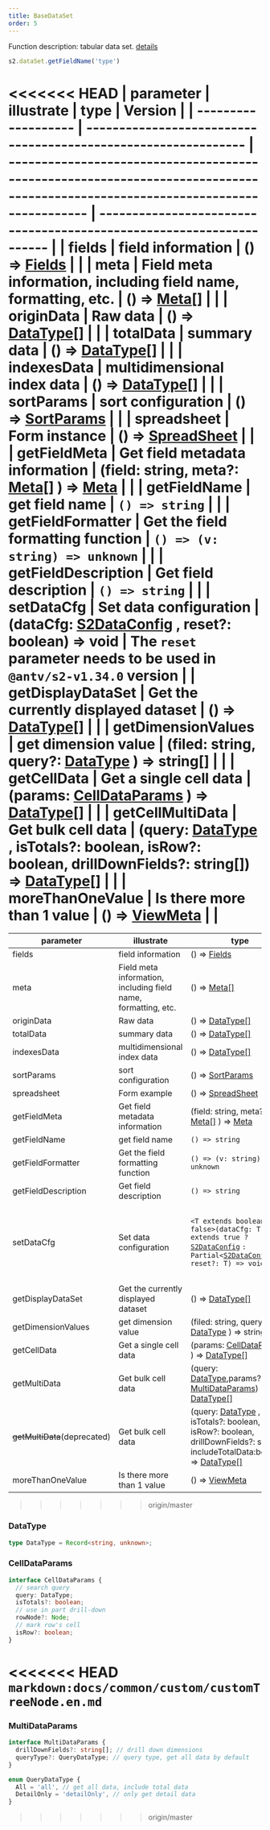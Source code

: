 ```yaml
---
title: BaseDataSet
order: 5
---
```


Function description: tabular data
set. [details](https://github.com/antvis/S2/blob/master/packages/s2-core/src/data-set/pivot-data-set.ts)

```ts
s2.dataSet.getFieldName('type')
```

<<<<<<< HEAD
| parameter           | illustrate                                                     | type                                                                                                                           | Version                                                              |
| ------------------- | -------------------------------------------------------------- | ------------------------------------------------------------------------------------------------------------------------------ | -------------------------------------------------------------------- |
| fields              | field information                                              | () => [Fields](/docs/api/general/S2DataConfig#fields)                                                                          |                                                                      |
| meta                | Field meta information, including field name, formatting, etc. | () => [Meta\[\]](/docs/api/general/S2DataConfig#meta)                                                                          |                                                                      |
| originData          | Raw data                                                       | () => [DataType\[\]](#datatype)                                                                                                |                                                                      |
| totalData           | summary data                                                   | () => [DataType\[\]](#datatype)                                                                                                |                                                                      |
| indexesData         | multidimensional index data                                    | () => [DataType\[\]](#datatype)                                                                                                |                                                                      |
| sortParams          | sort configuration                                             | () => [SortParams](/docs/api/general/S2DataConfig#sortparams)                                                                  |                                                                      |
| spreadsheet         | Form instance                                                  | () => [SpreadSheet](/docs/api/basic-class/spreadsheet)                                                                         |                                                                      |
| getFieldMeta        | Get field metadata information                                 | (field: string, meta?: [Meta\[\]](/docs/api/general/S2DataConfig#meta) ) => [Meta](/docs/api/general/S2DataConfig#meta)        |                                                                      |
| getFieldName        | get field name                                                 | `() => string`                                                                                                                 |                                                                      |
| getFieldFormatter   | Get the field formatting function                              | `() => (v: string) => unknown`                                                                                                 |                                                                      |
| getFieldDescription | Get field description                                          | `() => string`                                                                                                                 |                                                                      |
| setDataCfg          | Set data configuration                                         | (dataCfg: [S2DataConfig](/docs/api/general/S2DataConfig) , reset?: boolean) => void                                            | The `reset` parameter needs to be used in `@antv/s2-v1.34.0` version |
| getDisplayDataSet   | Get the currently displayed dataset                            | () => [DataType\[\]](#datatype)                                                                                                |                                                                      |
| getDimensionValues  | get dimension value                                            | (filed: string, query?: [DataType](#datatype) ) => string\[]                                                                   |                                                                      |
| getCellData         | Get a single cell data                                         | (params: [CellDataParams](#celldataparams) ) => [DataType\[\]](#datatype)                                                      |                                                                      |
| getCellMultiData        | Get bulk cell data                                             | (query: [DataType](#datatype) , isTotals?: boolean, isRow?: boolean, drillDownFields?: string\[]) => [DataType\[\]](#datatype) |                                                                      |
| moreThanOneValue    | Is there more than 1 value                                     | () => [ViewMeta](#viewmeta)                                                                                                    |                                                                      |
=======
| parameter                                 | illustrate                                                     | type                                                                                                                                                                                         | Version                                                              |
| ----------------------------------------- | -------------------------------------------------------------- | -------------------------------------------------------------------------------------------------------------------------------------------------------------------------------------------- | -------------------------------------------------------------------- |
| fields                                    | field information                                              | () => [Fields](/docs/api/general/S2DataConfig#fields)                                                                                                                                        |                                                                      |
| meta                                      | Field meta information, including field name, formatting, etc. | () => [Meta\[\]](/docs/api/general/S2DataConfig#meta)                                                                                                                                        |                                                                      |
| originData                                | Raw data                                                       | () => [DataType\[\]](#datatype)                                                                                                                                                              |                                                                      |
| totalData                                 | summary data                                                   | () => [DataType\[\]](#datatype)                                                                                                                                                              |                                                                      |
| indexesData                               | multidimensional index data                                    | () => [DataType\[\]](#datatype)                                                                                                                                                              |                                                                      |
| sortParams                                | sort configuration                                             | () => [SortParams](/docs/api/general/S2DataConfig#sortparams)                                                                                                                                |                                                                      |
| spreadsheet                               | Form example                                                   | () => [SpreadSheet](/docs/api/basic-class/spreadsheet)                                                                                                                                       |                                                                      |
| getFieldMeta                              | Get field metadata information                                 | (field: string, meta?: [Meta\[\]](/docs/api/general/S2DataConfig#meta) ) => [Meta](/docs/api/general/S2DataConfig#meta)                                                                      |                                                                      |
| getFieldName                              | get field name                                                 | `() => string`                                                                                                                                                                               |                                                                      |
| getFieldFormatter                         | Get the field formatting function                              | `() => (v: string) => unknown`                                                                                                                                                               |                                                                      |
| getFieldDescription                       | Get field description                                          | `() => string`                                                                                                                                                                               |                                                                      |
| setDataCfg                                | Set data configuration                                         | `<T extends boolean = false>(dataCfg: T extends true ?` [`S2DataConfig`](/docs/api/general/S2DataConfig) `: Partial<`[`S2DataConfig`](/docs/api/general/S2DataConfig)`>, reset?: T) => void` | The `reset` parameter needs to be used in `@antv/s2-v1.34.0` version |
| getDisplayDataSet                         | Get the currently displayed dataset                            | () => [DataType\[\]](#datatype)                                                                                                                                                              |                                                                      |
| getDimensionValues                        | get dimension value                                            | (filed: string, query?: [DataType](#datatype) ) => string\[]                                                                                                                                 |                                                                      |
| getCellData                               | Get a single cell data                                         | (params: [CellDataParams](#celldataparams) ) => [DataType\[\]](#datatype)                                                                                                                    |                                                                      |
| getMultiData                              | Get bulk cell data                                             | (query: [DataType](#datatype),params?: [MultiDataParams](#multidataparams)) => [DataType[]](#datatype)                                                                                       |                                                                      |
| <strike>getMultiData</strike>(deprecated) | Get bulk cell data                                             | (query: [DataType](#datatype) , isTotals?: boolean, isRow?: boolean, drillDownFields?: string\[], includeTotalData:boolean) => [DataType\[\]](#datatype)                                     |                                                                      |
| moreThanOneValue                          | Is there more than 1 value                                     | () => [ViewMeta](#viewmeta)                                                                                                                                                                  |                                                                      |
>>>>>>> origin/master

### DataType

```ts
type DataType = Record<string, unknown>;
```

### CellDataParams

```ts
interface CellDataParams {
  // search query
  query: DataType;
  isTotals?: boolean;
  // use in part drill-down
  rowNode?: Node;
  // mark row's cell
  isRow?: boolean;
}
```

<<<<<<< HEAD
`markdown:docs/common/custom/customTreeNode.en.md`
=======
### MultiDataParams

```ts
interface MultiDataParams {
  drillDownFields?: string[]; // drill down dimensions
  queryType?: QueryDataType; // query type, get all data by default
}

enum QueryDataType {
  All = 'all', // get all data, include total data
  DetailOnly = 'detailOnly', // only get detail data
}
```
>>>>>>> origin/master
